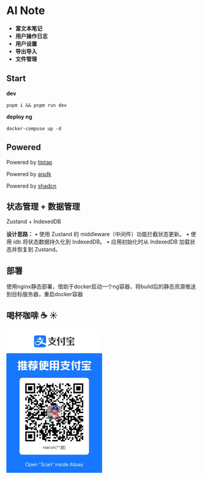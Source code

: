 # AI Note

- **富文本笔记**
- **用户操作日志**
- **用户设置**
- **导出导入**
- **文件管理**

## Start

**dev**

```shell
pnpm i && pnpm run dev
```

**deploy ng**

```shell
docker-compose up -d
```

## Powered

Powered by [tiptap](https://tiptap.dev/)

Powered by [aisdk](https://sdk.vercel.ai/docs/introduction)

Powered by [shadcn](https://ui.shadcn.com/)

## 状态管理 + 数据管理

Zustand + IndexedDB

**设计思路：**
• 使用 Zustand 的 middleware（中间件）功能拦截状态更新。
• 使用 idb 将状态数据持久化到 IndexedDB。
• 应用初始化时从 IndexedDB 加载状态并恢复到 Zustand。

## 部署

使用nginx静态部署，借助于docker启动一个ng容器，将build后的静态资源推送到目标服务器，重启docker容器

## 喝杯咖啡 ☕️ ☀️

<!-- markdownlint-disable MD033 -->
<img src='./public/reward/alipay.png' width='250' alt=''/>
<!-- markdownlint-enable MD033 -->

